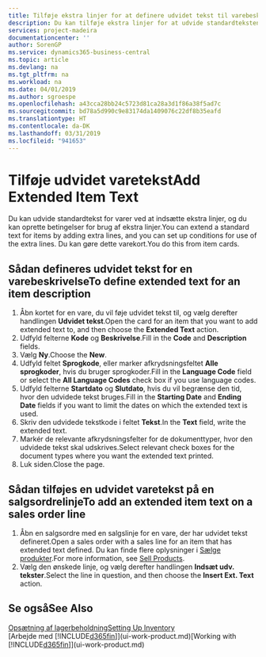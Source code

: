 ```yaml
---
title: Tilføje ekstra linjer for at definere udvidet tekst til varebeskrivelser | Microsoft Docs
description: Du kan tilføje ekstra linjer for at udvide standardteksten, der beskriver en vare.
services: project-madeira
documentationcenter: ''
author: SorenGP
ms.service: dynamics365-business-central
ms.topic: article
ms.devlang: na
ms.tgt_pltfrm: na
ms.workload: na
ms.date: 04/01/2019
ms.author: sgroespe
ms.openlocfilehash: a43cca28bb24c5723d81ca28a3d1f86a38f5ad7c
ms.sourcegitcommit: bd78a5d990c9e83174da1409076c22df8b35eafd
ms.translationtype: HT
ms.contentlocale: da-DK
ms.lasthandoff: 03/31/2019
ms.locfileid: "941653"
---
```

# <a name="add-extended-item-text"></a><span data-ttu-id="a1ac6-103">Tilføje udvidet varetekst</span><span class="sxs-lookup"><span data-stu-id="a1ac6-103">Add Extended Item Text</span></span>
<span data-ttu-id="a1ac6-104">Du kan udvide standardtekst for varer ved at indsætte ekstra linjer, og du kan oprette betingelser for brug af ekstra linjer.</span><span class="sxs-lookup"><span data-stu-id="a1ac6-104">You can extend a standard text for items by adding extra lines, and you can set up conditions for use of the extra lines.</span></span> <span data-ttu-id="a1ac6-105">Du kan gøre dette varekort.</span><span class="sxs-lookup"><span data-stu-id="a1ac6-105">You do this from item cards.</span></span>

## <a name="to-define-extended-text-for-an-item-description"></a><span data-ttu-id="a1ac6-106">Sådan defineres udvidet tekst for en varebeskrivelse</span><span class="sxs-lookup"><span data-stu-id="a1ac6-106">To define extended text for an item description</span></span>
1. <span data-ttu-id="a1ac6-107">Åbn kortet for en vare, du vil føje udvidet tekst til, og vælg derefter handlingen **Udvidet tekst**.</span><span class="sxs-lookup"><span data-stu-id="a1ac6-107">Open the card for an item that you want to add extended text to, and then choose the **Extended Text** action.</span></span>
2. <span data-ttu-id="a1ac6-108">Udfyld felterne **Kode** og **Beskrivelse**.</span><span class="sxs-lookup"><span data-stu-id="a1ac6-108">Fill in the **Code** and **Description** fields.</span></span>
3. <span data-ttu-id="a1ac6-109">Vælg **Ny**.</span><span class="sxs-lookup"><span data-stu-id="a1ac6-109">Choose the **New**.</span></span>
4. <span data-ttu-id="a1ac6-110">Udfyld feltet **Sprogkode**, eller marker afkrydsningsfeltet **Alle sprogkoder**, hvis du bruger sprogkoder.</span><span class="sxs-lookup"><span data-stu-id="a1ac6-110">Fill in the **Language Code** field or select the **All Language Codes** check box if you use language codes.</span></span>
5. <span data-ttu-id="a1ac6-111">Udfyld felterne **Startdato** og **Slutdato**, hvis du vil begrænse den tid, hvor den udvidede tekst bruges.</span><span class="sxs-lookup"><span data-stu-id="a1ac6-111">Fill in the **Starting Date** and **Ending Date** fields if you want to limit the dates on which the extended text is used.</span></span>
6. <span data-ttu-id="a1ac6-112">Skriv den udvidede tekstkode i feltet **Tekst**.</span><span class="sxs-lookup"><span data-stu-id="a1ac6-112">In the **Text** field, write the extended text.</span></span>
7. <span data-ttu-id="a1ac6-113">Markér de relevante afkrydsningsfelter for de dokumenttyper, hvor den udvidede tekst skal udskrives.</span><span class="sxs-lookup"><span data-stu-id="a1ac6-113">Select relevant check boxes for the document types where you want the extended text printed.</span></span>
8. <span data-ttu-id="a1ac6-114">Luk siden.</span><span class="sxs-lookup"><span data-stu-id="a1ac6-114">Close the page.</span></span>

## <a name="to-add-an-extended-item-text-on-a-sales-order-line"></a><span data-ttu-id="a1ac6-115">Sådan tilføjes en udvidet varetekst på en salgsordrelinje</span><span class="sxs-lookup"><span data-stu-id="a1ac6-115">To add an extended item text on a sales order line</span></span>
1. <span data-ttu-id="a1ac6-116">Åbn en salgsordre med en salgslinje for en vare, der har udvidet tekst defineret.</span><span class="sxs-lookup"><span data-stu-id="a1ac6-116">Open a sales order with a sales line for an item that has extended text defined.</span></span> <span data-ttu-id="a1ac6-117">Du kan finde flere oplysninger i [Sælge produkter](sales-how-sell-products.md).</span><span class="sxs-lookup"><span data-stu-id="a1ac6-117">For more information, see [Sell Products](sales-how-sell-products.md).</span></span>
2. <span data-ttu-id="a1ac6-118">Vælg den ønskede linje, og vælg derefter handlingen **Indsæt udv. tekster**.</span><span class="sxs-lookup"><span data-stu-id="a1ac6-118">Select the line in question, and then choose the **Insert Ext. Text** action.</span></span>

## <a name="see-also"></a><span data-ttu-id="a1ac6-119">Se også</span><span class="sxs-lookup"><span data-stu-id="a1ac6-119">See Also</span></span>
[<span data-ttu-id="a1ac6-120">Opsætning af lagerbeholdning</span><span class="sxs-lookup"><span data-stu-id="a1ac6-120">Setting Up Inventory</span></span>](inventory-setup-inventory.md)  
<span data-ttu-id="a1ac6-121">[Arbejde med [!INCLUDE[d365fin](includes/d365fin_md.md)]](ui-work-product.md)</span><span class="sxs-lookup"><span data-stu-id="a1ac6-121">[Working with [!INCLUDE[d365fin](includes/d365fin_md.md)]](ui-work-product.md)</span></span>
